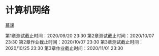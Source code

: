 # 计算机网络
[慕课](https://www.icourse163.org/spoc/course/SCUT-1003042005?tid=1461379441)

第1章测试截止时间：2020/09/20 23:30
第2章测试截止时间：2020/10/07 23:30
第2章作业截止时间：2020/10/07 23:30
第3章测试截止时间：2020/10/25 23:30
第3章作业截止时间：2020/11/01 23:30
